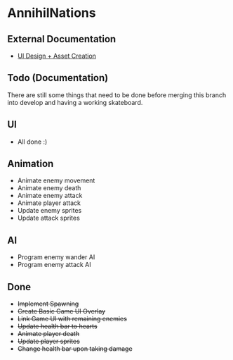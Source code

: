 # AnnihilNations

## External Documentation

- [UI Design + Asset Creation](https://github.com/oliverschweikert/AnnihilNations/tree/documentation/docs/UI%20+%20Asset%20Design.md)

## Todo (Documentation)
There are still some things that need to be done before merging this branch into develop and having a working skateboard.

## UI

- All done :)

## Animation

- Animate enemy movement
- Animate enemy death
- Animate enemy attack
- Animate player attack
- Update enemy sprites
- Update attack sprites

## AI

- Program enemy wander AI
- Program enemy attack AI

## Done

- ~~Implement Spawning~~
- ~~Create Basic Game UI Overlay~~
- ~~Link Game UI with remaining enemies~~
- ~~Update health bar to hearts~~
- ~~Animate player death~~
- ~~Update player sprites~~
- ~~Change health bar upon taking damage~~
